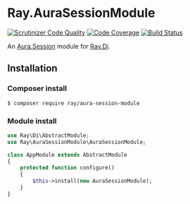 # Ray.AuraSessionModule

[![Scrutinizer Code Quality](https://scrutinizer-ci.com/g/ray-di/Ray.AuraSessionModule/badges/quality-score.png?b=1.x)](https://scrutinizer-ci.com/g/ray-di/Ray.AuraSessionModule/?branch=1.x)
[![Code Coverage](https://scrutinizer-ci.com/g/ray-di/Ray.AuraSessionModule/badges/coverage.png?b=1.x)](https://scrutinizer-ci.com/g/ray-di/Ray.AuraSessionModule/?branch=1.x)
[![Build Status](https://travis-ci.org/ray-di/Ray.AuraSessionModule.svg?branch=1.x)](https://travis-ci.org/ray-di/Ray.AuraSessionModule)

An [Aura.Session](https://github.com/auraphp/Aura.Session) module for [Ray.Di](https://github.com/ray-di/Ray.Di).

## Installation

### Composer install

    $ composer require ray/aura-session-module

### Module install

```php
use Ray\Di\AbstractModule;
use Ray\AuraSessionModule\AuraSessionModule;

class AppModule extends AbstractModule
{
    protected function configure()
    {
        $this->install(new AuraSessionModule);
    }
}
```
